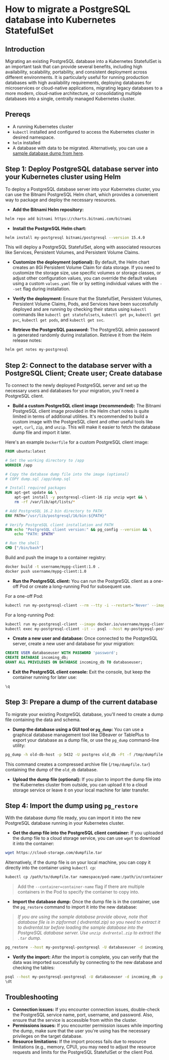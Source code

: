 # How to migrate a PostgreSQL database into Kubernetes StatefulSet

## Introduction

Migrating an existing PostgreSQL database into a Kubernetes StatefulSet is an important task that can provide several benefits, including high availability, scalability, portability, and consistent deployment across different environments. It is particularly useful for running production databases with high availability requirements, deploying databases for microservices or cloud-native applications, migrating legacy databases to a more modern, cloud-native architecture, or consolidating multiple databases into a single, centrally managed Kubernetes cluster.

## Prereqs

- A running Kubernetes cluster
- `kubectl` installed and configured to access the Kubernetes cluster in desired namespace.
- `helm` installed
- A database with data to be migrated. Alternatively, you can use a [sample database dump from here](https://www.postgresqltutorial.com/wp-content/uploads/2019/05/dvdrental.zip).

## Step 1: Deploy PostgreSQL database server into your Kubernetes cluster using Helm

To deploy a PostgreSQL database server into your Kubernetes cluster, you can use the Bitnami PostgreSQL Helm chart, which provides a convenient way to package and deploy the necessary resources.

- **Add the Bitnami Helm repository:**

```sh
helm repo add bitnami https://charts.bitnami.com/bitnami
```

- **Install the PostgreSQL Helm chart:**

```sh
helm install my-postgresql bitnami/postgresql --version 15.4.0
```

This will deploy a PostgreSQL StatefulSet, along with associated resources like Services, Persistent Volumes, and Persistent Volume Claims.

- **Customize the deployment (optional):**
By default, the Helm chart creates an 8Gi Persistent Volume Claim for data storage. If you need to customize the storage size, use specific volumes or storage classes, or adjust other configuration values, you can override the default values using a custom `values.yaml` file or by setting individual values with the `--set` flag during installation.

- **Verify the deployment:**
Ensure that the StatefulSet, Persistent Volumes, Persistent Volume Claims, Pods, and Services have been successfully deployed and are running by checking their status using `kubectl` commands like `kubectl get statefulsets`, `kubectl get pv`, `kubectl get pvc`, `kubectl get pods`, and `kubectl get svc`.

- **Retrieve the PostgreSQL password:**
The PostgreSQL admin password is generated randomly during installation. Retrieve it from the Helm release notes:

```sh
helm get notes my-postgresql
```

## Step 2: Connect to the database server with a PostgreSQL Client; Create user; Create database

To connect to the newly deployed PostgreSQL server and set up the necessary users and databases for your migration, you'll need a PostgreSQL client.

- **Build a custom PostgreSQL client image (recommended):**
The Bitnami PostgreSQL client image provided in the Helm chart notes is quite limited in terms of additional utilities. It's recommended to build a custom image with the PostgreSQL client and other useful tools like `wget`, `curl`, `zip`, and `unzip`. This will make it easier to fetch the database dump file and import it later.

Here's an example `Dockerfile` for a custom PostgreSQL client image:

```Dockerfile
FROM ubuntu:latest

# Set the working directory to /app
WORKDIR /app

# Copy the database dump file into the image (optional)
# COPY dump.sql /app/dump.sql

# Install required packages
RUN apt-get update && \
    apt-get install -y postgresql-client-16 zip unzip wget && \
    rm -rf /var/lib/apt/lists/*

# Add PostgreSQL 16.2 bin directory to PATH
ENV PATH="/usr/lib/postgresql/16/bin:${PATH}"

# Verify PostgreSQL client installation and PATH
RUN echo "PostgreSQL client version:" && pg_config --version && \
    echo "PATH: $PATH"

# Run the shell
CMD ["/bin/bash"]
```

Build and push the image to a container registry:

```sh
docker build -t username/mypg-client:1.0 .
docker push username/mypg-client:1.0
```

- **Run the PostgreSQL client:**
You can run the PostgreSQL client as a one-off Pod or create a long-running Pod for subsequent use.

For a one-off Pod:

```sh
kubectl run my-postgresql-client --rm --tty -i --restart='Never' --image docker.io/username/mypg-client:1.0 --env="PGPASSWORD=$POSTGRES_PASSWORD" --command -- psql --host my-postgresql-postgresql -U postgres -d postgres -p 5432
```

For a long-running Pod:

```sh
kubectl run my-postgresql-client --image docker.io/username/mypg-client:1.0 --env="PGPASSWORD=$POSTGRES_PASSWORD"
kubectl exec my-postgresql-client -it -- psql --host my-postgresql-postgresql -U postgres -d postgres -p 5432
```

- **Create a new user and database:**
Once connected to the PostgreSQL server, create a new user and database for your migration:

```sql
CREATE USER databaseuser WITH PASSWORD 'password';
CREATE DATABASE incoming_db;
GRANT ALL PRIVILEGES ON DATABASE incoming_db TO databaseuser;
```

- **Exit the PostgreSQL client console:**
Exit the console, but keep the container running for later use:

```sh
\q
```

## Step 3: Prepare a dump of the current database

To migrate your existing PostgreSQL database, you'll need to create a dump file containing the data and schema.

- **Dump the database using a GUI tool or `pg_dump`:**
You can use a graphical database management tool like DBeaver or TablePlus to export your database as a dump file, or use the `pg_dump` command-line utility:

```sh
pg_dump -h old-db-host -p 5432 -U postgres old_db -Ft -f /tmp/dumpfile.tar
```

This command creates a compressed archive file (`/tmp/dumpfile.tar`) containing the dump of the `old_db` database.

- **Upload the dump file (optional):**
If you plan to import the dump file into the Kubernetes cluster from outside, you can upload it to a cloud storage service or leave it on your local machine for later transfer.

## Step 4: Import the dump using `pg_restore`

With the database dump file ready, you can import it into the new PostgreSQL database running in your Kubernetes cluster.

- **Get the dump file into the PostgreSQL client container:**
If you uploaded the dump file to a cloud storage service, you can use `wget` to download it into the container:

```sh
wget https://cloud-storage.com/dumpfile.tar
```

Alternatively, if the dump file is on your local machine, you can copy it directly into the container using `kubectl cp`:

```sh
kubectl cp /path/to/dumpfile.tar namespace/pod-name:/path/in/container
```

> Add the `--container=container-name` flag if there are multiple containers in the Pod to specify the container to copy into.

- **Import the database dump:**
Once the dump file is in the container, use the `pg_restore` command to import it into the new database:

> *If you are using the sample database provide above, note that database file is in zipformat ( dvdrental.zip) so you need to extract it to  dvdrental.tar before loading the sample database into the PostgreSQL database server. Use `unzip dvdrental.zip` to extract the `.tar` dump.*

```sh
pg_restore --host my-postgresql-postgresql -U databaseuser -d incoming_db -p 5432 dumpfile.tar
```

- **Verify the import:**
After the import is complete, you can verify that the data was imported successfully by connecting to the new database and checking the tables:

```sh
psql --host my-postgresql-postgresql -U databaseuser -d incoming_db -p 5432
\dt
```

## Troubleshooting

- **Connection issues:** If you encounter connection issues, double-check the PostgreSQL service name, port, username, and password. Also, ensure that the service is accessible from within the cluster.
- **Permissions issues:** If you encounter permission issues while importing the dump, make sure that the user you're using has the necessary privileges on the target database.
- **Resource limitations:** If the import process fails due to resource limitations (e.g., memory, CPU), you may need to adjust the resource requests and limits for the PostgreSQL StatefulSet or the client Pod.
